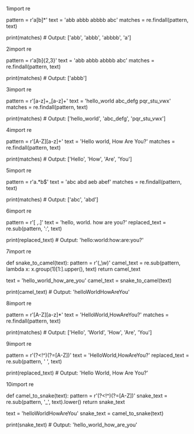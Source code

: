 1import re

pattern = r'a[b]*'
text = 'abb abbb abbbb abc'
matches = re.findall(pattern, text)

print(matches) # Output: ['abb', 'abbb', 'abbbb', 'a']


2import re

pattern = r'a[b]{2,3}'
text = 'abb abbb abbbb abc'
matches = re.findall(pattern, text)

print(matches) # Output: ['abbb']

3import re

pattern = r'[a-z]+_[a-z]+'
text = 'hello_world abc_defg pqr_stu_vwx'
matches = re.findall(pattern, text)

print(matches) # Output: ['hello_world', 'abc_defg', 'pqr_stu_vwx']



4import re

pattern = r'[A-Z][a-z]+'
text = 'Hello world, How Are You?'
matches = re.findall(pattern, text)

print(matches) # Output: ['Hello', 'How', 'Are', 'You']


5import re

pattern = r'a.*b$'
text = 'abc abd aeb abef'
matches = re.findall(pattern, text)

print(matches) # Output: ['abc', 'abd']


6import re

pattern = r'[ ,.]'
text = 'hello, world. how are you?'
replaced_text = re.sub(pattern, ':', text)

print(replaced_text) # Output: 'hello:world:how:are:you?'



7import re

def snake_to_camel(text):
    pattern = r'(_\w)'
    camel_text = re.sub(pattern, lambda x: x.group(1)[1:].upper(), text)
    return camel_text

text = 'hello_world_how_are_you'
camel_text = snake_to_camel(text)

print(camel_text) # Output: 'helloWorldHowAreYou'


8import re

pattern = r'[A-Z][a-z]*'
text = 'HelloWorld,HowAreYou?'
matches = re.findall(pattern, text)

print(matches) # Output: ['Hello', 'World', 'How', 'Are', 'You']

9import re

pattern = r'(?<!^)(?=[A-Z])'
text = 'HelloWorld,HowAreYou?'
replaced_text = re.sub(pattern, ' ', text)

print(replaced_text) # Output: 'Hello World, How Are You?'



10import re

def camel_to_snake(text):
    pattern = r'(?<!^)(?=[A-Z])'
    snake_text = re.sub(pattern, '_', text).lower()
    return snake_text

text = 'helloWorldHowAreYou'
snake_text = camel_to_snake(text)

print(snake_text) # Output: 'hello_world_how_are_you'

